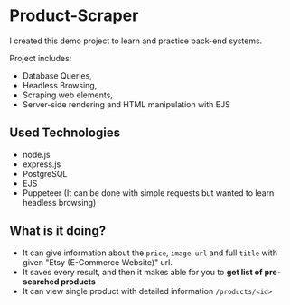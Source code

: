 # Product-Scraper
I created this demo project to learn and practice back-end systems. 

Project includes:
* Database Queries, 
* Headless Browsing,
* Scraping web elements, 
* Server-side rendering and HTML manipulation with EJS


## Used Technologies
* node.js
* express.js
* PostgreSQL
* EJS
* Puppeteer (It can be done with simple requests but wanted to learn headless browsing)


## What is it doing?

* It can give information about the `price`, `image url` and full `title` with given "Etsy (E-Commerce Website)" url.
* It saves every result, and then it makes able for you to **get list of pre-searched products**
* It can view single product with detailed information `/products/<id>`
